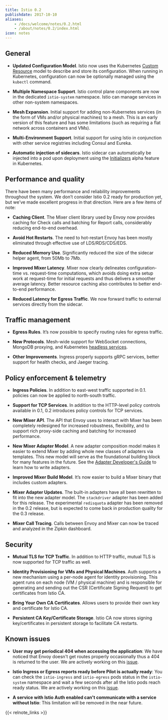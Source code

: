 ```yaml
---
title: Istio 0.2
publishdate: 2017-10-10
aliases:
    - /docs/welcome/notes/0.2.html
    - /about/notes/0.2/index.html
icon: notes
---
```


## General

- **Updated Configuration Model**. Istio now uses the Kubernetes [Custom Resource](https://kubernetes.io/docs/concepts/extend-kubernetes/api-extension/custom-resources/)
model to describe and store its configuration. When running in Kubernetes, configuration can now be optionally managed using the `kubectl`
command.

- **Multiple Namespace Support**. Istio control plane components are now in the dedicated `istio-system` namespace. Istio can manage
services in other non-system namespaces.

- **Mesh Expansion**. Initial support for adding non-Kubernetes services (in the form of VMs and/or physical machines) to a mesh. This is an early version of
this feature and has some limitations (such as requiring a flat network across containers and VMs).

- **Multi-Environment Support**. Initial support for using Istio in conjunction with other service registries
including Consul and Eureka.

- **Automatic injection of sidecars**. Istio sidecar can automatically be injected into a pod upon deployment using the
[Initializers](https://kubernetes.io/docs/reference/access-authn-authz/extensible-admission-controllers/) alpha feature in Kubernetes.

## Performance and quality

There have been many performance and reliability improvements throughout the system. We don’t consider Istio 0.2 ready for production yet, but
we’ve made excellent progress in that direction. Here are a few items of note:

- **Caching Client**. The Mixer client library used by Envoy now provides caching for Check calls and batching for Report calls, considerably reducing
end-to-end overhead.

- **Avoid Hot Restarts**. The need to hot-restart Envoy has been mostly eliminated through effective use of LDS/RDS/CDS/EDS.

- **Reduced Memory Use**. Significantly reduced the size of the sidecar helper agent, from 50Mb to 7Mb.

- **Improved Mixer Latency**. Mixer now clearly delineates configuration-time vs. request-time computations, which avoids doing extra setup work at
request-time for initial requests and thus delivers a smoother average latency. Better resource caching also contributes to better end-to-end performance.

- **Reduced Latency for Egress Traffic**. We now forward traffic to external services directly from the sidecar.

## Traffic management

- **Egress Rules**. It’s now possible to specify routing rules for egress traffic.

- **New Protocols**. Mesh-wide support for WebSocket connections, MongoDB proxying,
and Kubernetes [headless services](https://kubernetes.io/docs/concepts/services-networking/service/#headless-services).

- **Other Improvements**. Ingress properly supports gRPC services, better support for health checks, and
Jaeger tracing.

## Policy enforcement & telemetry

- **Ingress Policies**. In addition to east-west traffic supported in 0.1. policies can now be applied to north-south traffic.

- **Support for TCP Services**. In addition to the HTTP-level policy controls available in 0.1, 0.2 introduces policy controls for
TCP services.

- **New Mixer API**. The API that Envoy uses to interact with Mixer has been completely redesigned for increased robustness, flexibility, and to support
rich proxy-side caching and batching for increased performance.

- **New Mixer Adapter Model**. A new adapter composition model makes it easier to extend Mixer by adding whole new classes of adapters via templates. This
new model will serve as the foundational building block for many features in the future. See the
[Adapter Developer's Guide](https://github.com/istio/istio/wiki/Mixer-Compiled-In-Adapter-Dev-Guide) to learn how
to write adapters.

- **Improved Mixer Build Model**. It’s now easier to build a Mixer binary that includes custom adapters.

- **Mixer Adapter Updates**. The built-in adapters have all been rewritten to fit into the new adapter model. The `stackdriver` adapter has been added for this
release. The experimental `redisquota` adapter has been removed in the 0.2 release, but is expected to come back in production quality for the 0.3 release.

- **Mixer Call Tracing**. Calls between Envoy and Mixer can now be traced and analyzed in the Zipkin dashboard.

## Security

- **Mutual TLS for TCP Traffic**. In addition to HTTP traffic, mutual TLS is now supported for TCP traffic as well.

- **Identity Provisioning for VMs and Physical Machines**. Auth supports a new mechanism using a per-node agent for
identity provisioning. This agent runs on each node (VM / physical machine) and is responsible for generating and sending out the CSR
(Certificate Signing Request) to get certificates from Istio CA.

- **Bring Your Own CA Certificates**. Allows users to provide their own key and certificate for Istio CA.

- **Persistent CA Key/Certificate Storage**. Istio CA now stores signing key/certificates in
persistent storage to facilitate CA restarts.

## Known issues

- **User may get periodical 404 when accessing the application**:  We have noticed that Envoy doesn't get routes properly occasionally
thus a 404 is returned to the user.  We are actively working on this [issue](https://github.com/istio/istio/issues/1038).

- **Istio Ingress or Egress reports ready before Pilot is actually ready**: You can check the `istio-ingress` and `istio-egress` pods status
in the `istio-system` namespace and wait a few seconds after all the Istio pods reach ready status.  We are actively working on this
[issue](https://github.com/istio/istio/pull/1055).

- **A service with Istio Auth enabled can't communicate with a service without Istio**: This limitation will be removed in the near future.

{{< relnote_links >}}
